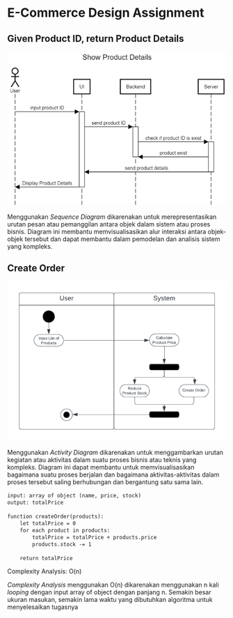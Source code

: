 # E-Commerce Design Assignment

## Given Product ID, return Product Details

![Product Details Using Sequence Diagram](./assets/product-details-sequence-diagram.png)

Menggunakan *Sequence Diagram* dikarenakan untuk merepresentasikan urutan pesan atau pemanggilan antara objek dalam sistem atau proses bisnis. Diagram ini membantu memvisualisasikan alur interaksi antara objek-objek tersebut dan dapat membantu dalam pemodelan dan analisis sistem yang kompleks.

## Create Order

![Create Order](./assets/create-order-activity-diagram.png)

Menggunakan *Activity Diagram* dikarenakan untuk menggambarkan urutan kegiatan atau aktivitas dalam suatu proses bisnis atau teknis yang kompleks. Diagram ini dapat membantu untuk memvisualisasikan bagaimana suatu proses berjalan dan bagaimana aktivitas-aktivitas dalam proses tersebut saling berhubungan dan bergantung satu sama lain.

```
input: array of object (name, price, stock)
output: totalPrice

function createOrder(products):
    let totalPrice = 0
    for each product in products:
        totalPrice = totalPrice + products.price
        products.stock -= 1

    return totalPrice
```

Complexity Analysis: O(n)

*Complexity Analysis* menggunakan O(n) dikarenakan menggunakan n kali *looping* dengan input array of object dengan panjang n. Semakin besar ukuran masukan, semakin lama waktu yang dibutuhkan algoritma untuk menyelesaikan tugasnya